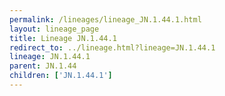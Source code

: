 ```yaml
---
permalink: /lineages/lineage_JN.1.44.1.html
layout: lineage_page
title: Lineage JN.1.44.1
redirect_to: ../lineage.html?lineage=JN.1.44.1
lineage: JN.1.44.1
parent: JN.1.44
children: ['JN.1.44.1']
---
```

